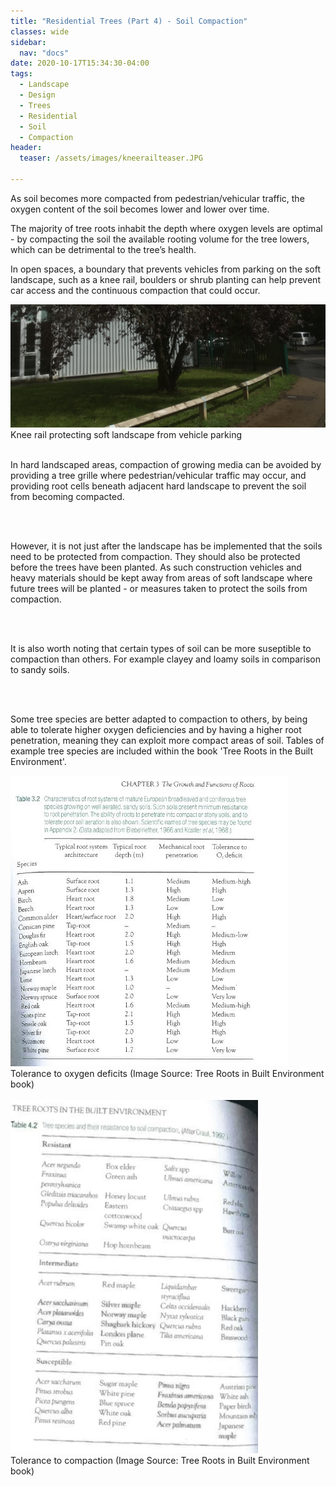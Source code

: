 ```yaml
---
title: "Residential Trees (Part 4) - Soil Compaction"
classes: wide
sidebar:
  nav: "docs"
date: 2020-10-17T15:34:30-04:00
tags:
  - Landscape
  - Design
  - Trees
  - Residential
  - Soil
  - Compaction
header:
  teaser: /assets/images/kneerailteaser.JPG
  
---
```


As soil becomes more compacted from pedestrian/vehicular traffic, the oxygen content of the soil becomes lower and lower over time. 

The majority of tree roots inhabit the depth where oxygen levels are optimal - by compacting the soil the available rooting volume for the tree lowers, which can be detrimental to the tree’s health.

In open spaces, a boundary that prevents vehicles from parking on the soft landscape, such as a knee rail, boulders or shrub planting can help prevent car access and the continuous compaction that could occur.

<img src="/assets/images/kneerailteaser.JPG" alt="">
<figcaption>Knee rail protecting soft landscape from vehicle parking</figcaption>

<br>

<p style="text-align: justify;">

In hard landscaped areas, compaction of growing media can be avoided by providing a tree grille where pedestrian/vehicular traffic may occur, and providing root cells beneath adjacent hard landscape to prevent the soil from becoming compacted.

<br><br>

However, it is not just after the landscape has be implemented that the soils need to be protected from compaction. They should also be protected before  the trees have been planted. As such construction vehicles and heavy materials should be kept away from areas of soft landscape where future trees will be planted - or measures taken to protect the soils from compaction.
 

<br><br> 

It is also worth noting that certain types of soil can be more suseptible to compaction than others. For example clayey and loamy soils in comparison to sandy soils.

<br><br>

Some tree species are better adapted to compaction to others, by being able to tolerate higher oxygen deficiencies and by having a higher root penetration, meaning they can exploit more compact areas of soil. Tables of example tree species are included within the book 'Tree Roots in the Built Environment'.

</p>

<img src="/assets/images/root system types table.JPG" alt="">
<figcaption>Tolerance to oxygen deficits (Image Source: Tree Roots in Built Environment book)</figcaption>

<br>

<img src="/assets/images/soil compaction table.png" alt="">
<figcaption>Tolerance to compaction (Image Source: Tree Roots in Built Environment book)</figcaption>

